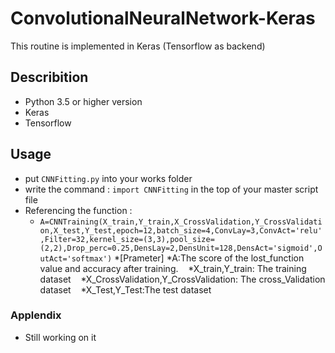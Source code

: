 # ConvolutionalNeuralNetwork-Keras
This routine is implemented in Keras (Tensorflow as backend) 

## Describition
* Python 3.5 or higher version
* Keras
* Tensorflow

## Usage
* put `CNNFitting.py` into your works folder
* write the command : 
             `import CNNFitting` 
  in the top of your master script file
* Referencing the function :
  *  `A=CNNTraining(X_train,Y_train,X_CrossValidation,Y_CrossValidation,X_test,Y_test,epoch=12,batch_size=4,ConvLay=3,ConvAct='relu',Filter=32,kernel_size=(3,3),pool_size=(2,2),Drop_perc=0.25,DensLay=2,DensUnit=128,DensAct='sigmoid',OutAct='softmax')`
  *[Prameter]
    *A:The score of the lost_function value and accuracy after training.
    *X_train,Y_train: The training dataset
    *X_CrossValidation,Y_CrossValidation: The cross_Validation dataset
    *X_Test,Y_Test:The test dataset

### Applendix
* Still working on it 
